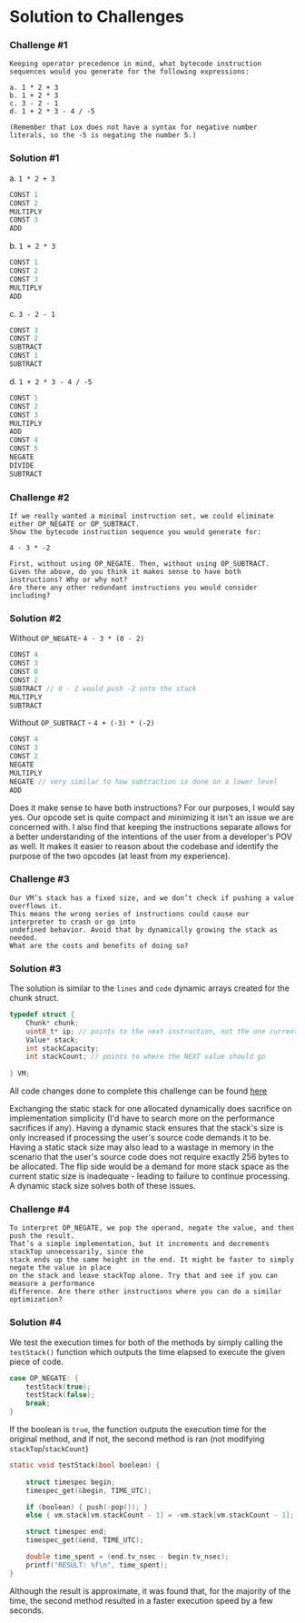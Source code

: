 # Solution to Challenges 

### Challenge #1
```
Keeping operator precedence in mind, what bytecode instruction sequences would you generate for the following expressions:

a. 1 * 2 + 3
b. 1 + 2 * 3
c. 3 - 2 - 1
d. 1 + 2 * 3 - 4 / -5

(Remember that Lox does not have a syntax for negative number literals, so the -5 is negating the number 5.)
```
### Solution #1 

a. `1 * 2 + 3`
```c++
CONST 1
CONST 2
MULTIPLY
CONST 3
ADD
```
b. `1 + 2 * 3` 
```c++
CONST 1
CONST 2
CONST 3
MULTIPLY
ADD
``` 
c. `3 - 2 - 1`
```c++
CONST 3
CONST 2
SUBTRACT
CONST 1
SUBTRACT
``` 
d. `1 + 2 * 3 - 4 / -5`

```c++
CONST 1
CONST 2
CONST 3
MULTIPLY
ADD
CONST 4
CONST 5
NEGATE
DIVIDE
SUBTRACT
``` 
### Challenge #2
```
If we really wanted a minimal instruction set, we could eliminate either OP_NEGATE or OP_SUBTRACT. 
Show the bytecode instruction sequence you would generate for: 

4 - 3 * -2

First, without using OP_NEGATE. Then, without using OP_SUBTRACT.
Given the above, do you think it makes sense to have both instructions? Why or why not? 
Are there any other redundant instructions you would consider including?
```
### Solution #2 

Without `OP_NEGATE`- `4 - 3 * (0 - 2)`
```c++
CONST 4
CONST 3
CONST 0 
CONST 2
SUBTRACT // 0 - 2 would push -2 onto the stack  
MULTIPLY
SUBTRACT
```
Without `OP_SUBTRACT` - `4 + (-3) * (-2)`
```c++
CONST 4 
CONST 3 
CONST 2 
NEGATE 
MULTIPLY 
NEGATE // very similar to how subtraction is done on a lower level
ADD
``` 
Does it make sense to have both instructions? For our purposes, I would say yes. Our opcode set is quite compact and minimizing it isn't an issue we are concerned with. 
I also find that keeping the instructions separate allows for a better understanding of the intentions of the user from a developer's POV as well. It makes it easier 
to reason about the codebase and identify the purpose of the two opcodes (at least from my experience). 

### Challenge #3 
```
Our VM’s stack has a fixed size, and we don’t check if pushing a value overflows it. 
This means the wrong series of instructions could cause our interpreter to crash or go into
undefined behavior. Avoid that by dynamically growing the stack as needed.
What are the costs and benefits of doing so?
```

### Solution #3
The solution is similar to the `lines` and `code` dynamic arrays created for the chunk struct. 
```c++
typedef struct {
	Chunk* chunk;
	uint8_t* ip; // points to the next instruction, not the one currently being handled
	Value* stack;
	int stackCapacity;
	int stackCount; // points to where the NEXT value should go
	
} VM;
```
All code changes done to complete this challenge can be found [here](https://github.com/JanatB/Bytecode-Virtual-Machine/commit/1328d354a6d45e8a60d66e20786a2b4d041fff25)

Exchanging the static stack for one allocated dynamically does sacrifice on implementation simplicity (I'd have to search more 
on the performance sacrifices if any). Having a dynamic stack ensures that the stack's size is only increased if processing the user's 
source code demands it to be. Having a static stack size may also lead to a wastage in memory in the scenario that the user's source code 
does not require exactly 256 bytes to be allocated. The flip side would be a demand for more stack space as the current static size is inadequate - 
leading to failure to continue processing. A dynamic stack size solves both of these issues.

### Challenge #4 

```
To interpret OP_NEGATE, we pop the operand, negate the value, and then push the result. 
That’s a simple implementation, but it increments and decrements stackTop unnecessarily, since the 
stack ends up the same height in the end. It might be faster to simply negate the value in place 
on the stack and leave stackTop alone. Try that and see if you can measure a performance
difference. Are there other instructions where you can do a similar optimization?
``` 
 
### Solution #4 

We test the execution times for both of the methods by simply calling the `testStack()` function which outputs the time elapsed to execute the given piece of code.
```c
case OP_NEGATE: {
	testStack(true);
	testStack(false);
	break;
}
```
If the boolean is `true`, the function outputs the execution time for the original method, and if not, the second method is ran (not modifying `stackTop`/`stackCount`)
```c
static void testStack(bool boolean) {
	
	struct timespec begin;
	timespec_get(&begin, TIME_UTC);

	if (boolean) { push(-pop()); } 
	else { vm.stack[vm.stackCount - 1] = -vm.stack[vm.stackCount - 1]; }

	struct timespec end;
	timespec_get(&end, TIME_UTC);

	double time_spent = (end.tv_nsec - begin.tv_nsec);
	printf("RESULT: %f\n", time_spent);
}
```
Although the result is approximate, it was found that, for the majority of the time, the second method resulted in a faster execution speed by a few seconds. 
